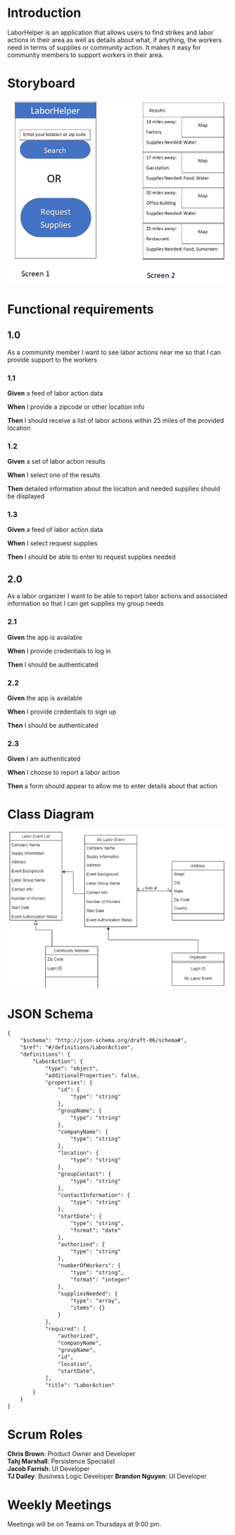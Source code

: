 # Introduction

LaborHelper is an application that allows users to find strikes and
labor actions in their area as well as details about what, if anything,
the workers need in terms of supplies or community action. It makes it
easy for community members to support workers in their area.

# Storyboard

<img src="storyboard.png"/>

# Functional requirements

## 1.0

As a community member I want to see labor actions near me so that I can
provide support to the workers

### 1.1

**Given** a feed of labor action data

**When** I provide a zipcode or other location info

**Then** I should receive a list of labor actions within 25 miles of the
provided location

### 1.2

**Given** a set of labor action results

**When** I select one of the results

**Then** detailed information about the location and needed supplies
should be displayed

### 1.3

**Given** a feed of labor action data

**When** I select request supplies

**Then** I should be able to enter to request supplies needed

## 2.0

As a labor organizer I want to be able to report labor actions and
associated information so that I can get supplies my group needs

### 2.1

**Given** the app is available

**When** I provide credentials to log in

**Then** I should be authenticated

### 2.2

**Given** the app is available

**When** I provide credentials to sign up

**Then** I should be authenticated

### 2.3

**Given** I am authenticated

**When** I choose to report a labor action

**Then** a form should appear to allow me to enter details about that
action

# Class Diagram

<img src="classDiagram.png"/>

# JSON Schema

```
{
    "$schema": "http://json-schema.org/draft-06/schema#",
    "$ref": "#/definitions/LaborAction",
    "definitions": {
        "LaborAction": {
            "type": "object",
            "additionalProperties": false,
            "properties": {
                "id": {
                    "type": "string"
                },
                "groupName": {
                    "type": "string"
                },
                "companyName": {
                    "type": "string"
                },
                "location": {
                    "type": "string"
                },
                "groupContact": {
                    "type": "string"
                },
                "contactInformation": {
                    "type": "string"
                },
                "startDate": {
                    "type": "string",
                    "format": "date"
                },
                "authorized": {
                    "type": "string"
                },
                "numberOfWorkers": {
                    "type": "string",
                    "format": "integer"
                },
                "suppliesNeeded": {
                    "type": "array",
                    "items": {}
                }
            },
            "required": [
                "authorized",
                "companyName",
                "groupName",
                "id",
                "location",
                "startDate",
            ],
            "title": "LaborAction"
        }
    }
}
```

# Scrum Roles

**Chris Brown**: Product Owner and Developer  
**Tahj Marshall**: Persistence Specialist       
**Jacob Farrish**: UI Developer  
**TJ Dailey**: Business Logic Developer
**Brandon Nguyen**: UI Developer

# Weekly Meetings

Meetings will be on Teams on Thursdays at 9:00 pm.
